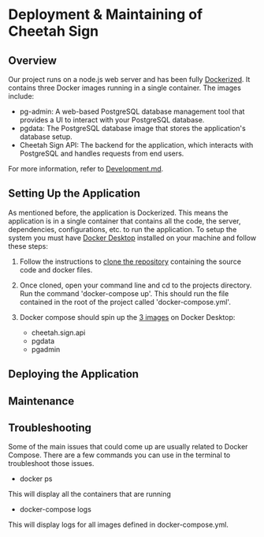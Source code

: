 # Deployment & Maintaining of Cheetah Sign

## Overview

Our project runs on a node.js web server and has been fully [Dockerized](https://medium.com/@swalperen3008/what-is-dockerize-and-dockerize-your-project-a-step-by-step-guide-899c48a34df6). It contains three Docker images running in a single container. The images include:

- pg-admin: A web-based PostgreSQL database management tool that provides a UI to interact with your PostgreSQL database.
- pgdata: The PostgreSQL database image that stores the application's database setup.
- Cheetah Sign API: The backend for the application, which interacts with PostgreSQL and handles requests from end users.

For more information, refer to [Development.md](Development.md).

## Setting Up the Application

As mentioned before, the application is Dockerized. This means the application is in a single container that contains all the code, the server, dependencies, configurations, etc. to run the application. To setup the system you must have [Docker Desktop](https://www.docker.com/products/docker-desktop/) installed on your machine and follow these steps:

1. Follow the instructions to [clone the repository](Development.md#Prerequisites) containing the source code and docker files.

2. Once cloned, open your command line and cd to
   the projects directory. Run the command 'docker-compose up'. This should run the file contained in the root of the project called
   'docker-compose.yml'.

3. Docker compose should spin up the [3 images](Development.md#back-end-setup) on Docker Desktop:

   - cheetah.sign.api
   - pgdata
   - pgadmin

## Deploying the Application

## Maintenance

## Troubleshooting

Some of the main issues that could come up are usually related to Docker Compose. There are a few commands you can use in the terminal to troubleshoot those issues.

- docker ps

This will display all the containers that are running

- docker-compose logs

This will display logs for all images defined in docker-compose.yml.
